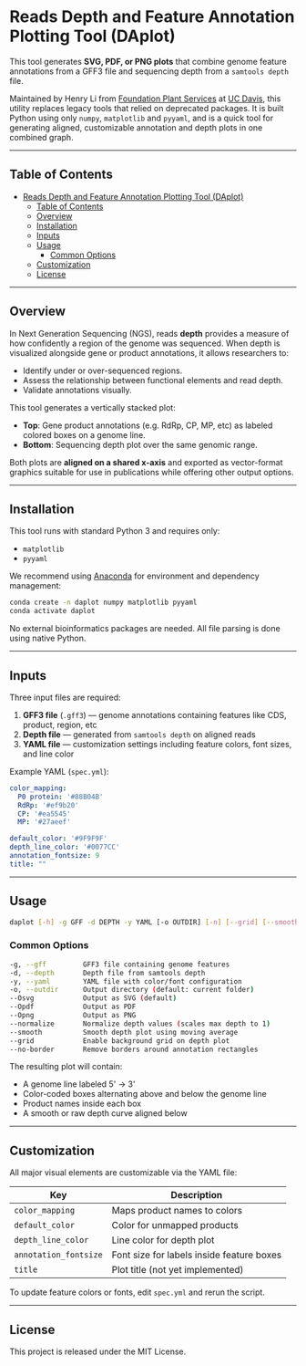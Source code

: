 # Reads Depth and Feature Annotation Plotting Tool (DAplot)

This tool generates **SVG, PDF, or PNG plots** that combine genome feature annotations from a GFF3 file and sequencing depth from a `samtools depth` file.

Maintained by Henry Li from [Foundation Plant Services](https://fps.ucdavis.edu/index.cfm) at [UC Davis](https://www.ucdavis.edu/), this utility replaces legacy tools that relied on deprecated packages. It is built Python using only `numpy`, `matplotlib` and `pyyaml`, and is a quick tool for generating aligned, customizable annotation and depth plots in one combined graph.

---

## Table of Contents

- [Reads Depth and Feature Annotation Plotting Tool (DAplot)](#reads-depth-and-feature-annotation-plotting-tool-daplot)
  - [Table of Contents](#table-of-contents)
  - [Overview](#overview)
  - [Installation](#installation)
  - [Inputs](#inputs)
  - [Usage](#usage)
    - [Common Options](#common-options)
  - [Customization](#customization)
  - [License](#license)

---

## Overview

In Next Generation Sequencing (NGS), reads **depth** provides a measure of how confidently a region of the genome was sequenced. When depth is visualized alongside gene or product annotations, it allows researchers to:

- Identify under or over-sequenced regions.
- Assess the relationship between functional elements and read depth.
- Validate annotations visually.

This tool generates a vertically stacked plot:
- **Top**: Gene product annotations (e.g. RdRp, CP, MP, etc) as labeled colored boxes on a genome line.
- **Bottom**: Sequencing depth plot over the same genomic range.

Both plots are **aligned on a shared x-axis** and exported as vector-format graphics suitable for use in publications while offering other output options.

---

## Installation

This tool runs with standard Python 3 and requires only:

- `matplotlib`
- `pyyaml`

We recommend using [Anaconda](https://docs.anaconda.com/anaconda/install/) for environment and dependency management:

```bash
conda create -n daplot numpy matplotlib pyyaml
conda activate daplot
```

No external bioinformatics packages are needed. All file parsing is done using native Python.

---

## Inputs

Three input files are required:

1. **GFF3 file** (`.gff3`) — genome annotations containing features like CDS, product, region, etc
2. **Depth file** — generated from `samtools depth` on aligned reads
3. **YAML file** — customization settings including feature colors, font sizes, and line color

Example YAML (`spec.yml`):

```yaml
color_mapping:
  P0 protein: '#88B04B'
  RdRp: '#ef9b20'
  CP: '#ea5545'
  MP: '#27aeef'

default_color: '#9F9F9F'
depth_line_color: '#0077CC'
annotation_fontsize: 9
title: ""
```

---

## Usage

```bash
daplot [-h] -g GFF -d DEPTH -y YAML [-o OUTDIR] [-n] [--grid] [--smooth] [--no-border] [--Osvg] [--Opdf] [--Opng]
```

### Common Options

```bash
-g, --gff         GFF3 file containing genome features
-d, --depth       Depth file from samtools depth
-y, --yaml        YAML file with color/font configuration
-o, --outdir      Output directory (default: current folder)
--Osvg            Output as SVG (default)
--Opdf            Output as PDF
--Opng            Output as PNG
--normalize       Normalize depth values (scales max depth to 1)
--smooth          Smooth depth plot using moving average
--grid            Enable background grid on depth plot
--no-border       Remove borders around annotation rectangles
```

The resulting plot will contain:

- A genome line labeled 5' -> 3'
- Color-coded boxes alternating above and below the genome line
- Product names inside each box
- A smooth or raw depth curve aligned below

---

## Customization

All major visual elements are customizable via the YAML file:

| Key                   | Description                                       |
| --------------------- | ------------------------------------------------- |
| `color_mapping`       | Maps product names to colors                      |
| `default_color`       | Color for unmapped products                       |
| `depth_line_color`    | Line color for depth plot                         |
| `annotation_fontsize` | Font size for labels inside feature boxes         |
| `title`               | Plot title (not yet implemented)                  |

To update feature colors or fonts, edit `spec.yml` and rerun the script.

---

## License

This project is released under the MIT License.
